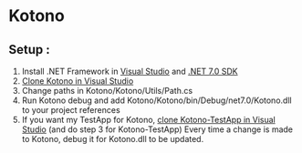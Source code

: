 # Kotono

## Setup :

1. Install .NET Framework in [Visual Studio](https://visualstudio.microsoft.com/downloads/) and [.NET 7.0 SDK](https://dotnet.microsoft.com/download)
2. [Clone Kotono in Visual Studio](git-client://clone?repo=https%3A%2F%2Fgithub.com%2FlaracIette%2FKotono)
3. Change paths in Kotono/Kotono/Utils/Path.cs
4. Run Kotono debug and add Kotono/Kotono/bin/Debug/net7.0/Kotono.dll to your project references
5. If you want my TestApp for Kotono, [clone Kotono-TestApp in Visual Studio](git-client://clone?repo=https%3A%2F%2Fgithub.com%2FlaracIette%2FKotono-TestApp) (and do step 3 for Kotono-TestApp)
Every time a change is made to Kotono, debug it for Kotono.dll to be updated.
